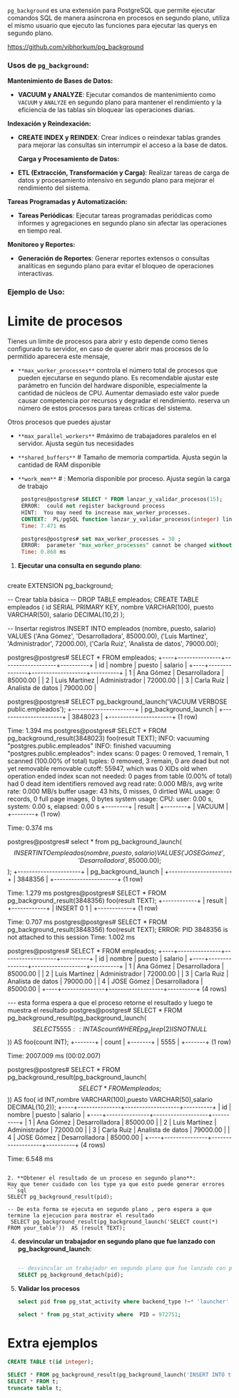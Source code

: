
`pg_background` es una extensión para PostgreSQL que permite ejecutar comandos SQL de manera asíncrona en procesos en segundo plano, utiliza el mismo usuario que ejecuto las funciones para ejecutar las querys en segundo plano.

https://github.com/vibhorkum/pg_background

### Usos de `pg_background`:



 **Mantenimiento de Bases de Datos:**
- **VACUUM y ANALYZE**: Ejecutar comandos de mantenimiento como `VACUUM` y `ANALYZE` en segundo plano para mantener el rendimiento y la eficiencia de las tablas sin bloquear las operaciones diarias.
 

 **Indexación y Reindexación:**
- **CREATE INDEX y REINDEX**: Crear índices o reindexar tablas grandes para mejorar las consultas sin interrumpir el acceso a la base de datos.
 
  **Carga y Procesamiento de Datos:**
- **ETL (Extracción, Transformación y Carga)**: Realizar tareas de carga de datos y procesamiento intensivo en segundo plano para mejorar el rendimiento del sistema.
 

 **Tareas Programadas y Automatización:**
- **Tareas Periódicas**: Ejecutar tareas programadas periódicas como informes y agregaciones en segundo plano sin afectar las operaciones en tiempo real.
 

 **Monitoreo y Reportes:**
- **Generación de Reportes**: Generar reportes extensos o consultas analíticas en segundo plano para evitar el bloqueo de operaciones interactivas.
  


### Ejemplo de Uso:

# Limite de procesos 	
Tienes un limite de procesos para abrir y esto depende como tienes configurado tu servidor, en caso de querer abrir mas procesos de lo permitido aparecera este mensaje, 
- `**max_worker_processes**` controla el número total de procesos que pueden ejecutarse en segundo plano. Es recomendable ajustar este parámetro en función del hardware disponible, especialmente la cantidad de núcleos de CPU. Aumentar demasiado este valor puede causar competencia por recursos y degradar el rendimiento. reserva un número de estos procesos para tareas críticas del sistema.

Otros procesos que puedes ajustar 
 
- `**max_parallel_workers**`    #máximo de trabajadores paralelos en el servidor. Ajusta según tus necesidades
- `**shared_buffers**`    # Tamaño de memoria compartida. Ajusta según la cantidad de RAM disponible
- `**work_mem**`   # : Memoria disponible por proceso.  Ajusta según la carga de trabajo
  
   ```sql
	postgres@postgres# SELECT * FROM lanzar_y_validar_procesos(15);
	ERROR:  could not register background process
	HINT:  You may need to increase max_worker_processes.
	CONTEXT:  PL/pgSQL function lanzar_y_validar_procesos(integer) line 9 at assignment
	Time: 7.471 ms

	postgres@postgres# set max_worker_processes = 30 ;
	ERROR:  parameter "max_worker_processes" cannot be changed without restarting the server
	Time: 0.868 ms

   ```




1. **Ejecutar una consulta en segundo plano**:
   ```sql
create EXTENSION pg_background;
   
-- Crear tabla básica
-- DROP TABLE empleados;
CREATE TABLE empleados (
  id SERIAL PRIMARY KEY,
  nombre VARCHAR(100),
  puesto VARCHAR(50),
  salario DECIMAL(10,2)
);


-- Insertar registros
INSERT INTO empleados (nombre, puesto, salario) VALUES
('Ana Gómez', 'Desarrolladora', 85000.00),
('Luis Martínez', 'Administrador', 72000.00),
('Carla Ruiz', 'Analista de datos', 79000.00);

postgres@postgres# SELECT * FROM empleados;
+----+---------------+-------------------+----------+
| id |    nombre     |      puesto       | salario  |
+----+---------------+-------------------+----------+
|  1 | Ana Gómez     | Desarrolladora    | 85000.00 |
|  2 | Luis Martínez | Administrador     | 72000.00 |
|  3 | Carla Ruiz    | Analista de datos | 79000.00 |




postgres@postgres#   SELECT pg_background_launch('VACUUM VERBOSE public.empleados');
+----------------------+
| pg_background_launch |
+----------------------+
|              3848023 |
+----------------------+
(1 row)

Time: 1.394 ms
postgres@postgres# SELECT * FROM pg_background_result(3848023) foo(result TEXT);
INFO:  vacuuming "postgres.public.empleados"
INFO:  finished vacuuming "postgres.public.empleados": index scans: 0
pages: 0 removed, 1 remain, 1 scanned (100.00% of total)
tuples: 0 removed, 3 remain, 0 are dead but not yet removable
removable cutoff: 55947, which was 0 XIDs old when operation ended
index scan not needed: 0 pages from table (0.00% of total) had 0 dead item identifiers removed
avg read rate: 0.000 MB/s, avg write rate: 0.000 MB/s
buffer usage: 43 hits, 0 misses, 0 dirtied
WAL usage: 0 records, 0 full page images, 0 bytes
system usage: CPU: user: 0.00 s, system: 0.00 s, elapsed: 0.00 s
+--------+
| result |
+--------+
| VACUUM |
+--------+
(1 row)

Time: 0.374 ms


postgres@postgres# select * from pg_background_launch($$  INSERT INTO empleados (nombre, puesto, salario) VALUES ('JOSE Gómez', 'Desarrolladora', 85000.00); $$);
+----------------------+
| pg_background_launch |
+----------------------+
|              3848356 |
+----------------------+
(1 row)

Time: 1.279 ms
postgres@postgres# SELECT * FROM pg_background_result(3848356) foo(result TEXT);
+------------+
|   result   |
+------------+
| INSERT 0 1 |
+------------+
(1 row)

Time: 0.707 ms
postgres@postgres# SELECT * FROM pg_background_result(3848356) foo(result TEXT);
ERROR:  PID 3848356 is not attached to this session
Time: 1.002 ms

postgres@postgres# SELECT * FROM empleados;
+----+---------------+-------------------+----------+
| id |    nombre     |      puesto       | salario  |
+----+---------------+-------------------+----------+
|  1 | Ana Gómez     | Desarrolladora    | 85000.00 |
|  2 | Luis Martínez | Administrador     | 72000.00 |
|  3 | Carla Ruiz    | Analista de datos | 79000.00 |
|  4 | JOSE Gómez    | Desarrolladora    | 85000.00 |
+----+---------------+-------------------+----------+
(4 rows)


--- esta forma espera a que el proceso retorne el resultado y luego te muestra el resultado
postgres@postgres# SELECT * FROM pg_background_result(pg_background_launch($$ SELECT 5555::INT AS count WHERE pg_sleep(2) IS NOT NULL $$)) AS foo(count INT);
+-------+
| count |
+-------+
|  5555 |
+-------+
(1 row)

Time: 2007.009 ms (00:02.007)



postgres@postgres# SELECT * FROM pg_background_result(pg_background_launch($$ SELECT * FROM empleados; $$)) AS foo(  id INT,nombre VARCHAR(100),puesto VARCHAR(50),salario DECIMAL(10,2));
+----+---------------+-------------------+----------+
| id |    nombre     |      puesto       | salario  |
+----+---------------+-------------------+----------+
|  1 | Ana Gómez     | Desarrolladora    | 85000.00 |
|  2 | Luis Martínez | Administrador     | 72000.00 |
|  3 | Carla Ruiz    | Analista de datos | 79000.00 |
|  4 | JOSE Gómez    | Desarrolladora    | 85000.00 |
+----+---------------+-------------------+----------+
(4 rows)

Time: 6.548 ms

   
   ```

2. **Obtener el resultado de un proceso en segundo plano**:
   Hay que tener cuidado con los type ya que esto puede generar errores 
   ```sql
   SELECT pg_background_result(pid);
   
   -- De esta forma se ejecuta en segundo plano , pero espera a que termine la ejecucion para mostrar el resultado
	SELECT pg_background_result(pg_background_launch('SELECT count(*) FROM your_table'))  AS (result TEXT);
   ```

4. **desvincular un trabajador en segundo plano que fue lanzado con pg_background_launch**:
   ```sql
   
   -- desvincular un trabajador en segundo plano que fue lanzado con pg_background_launch, practicamente ya no podras usar la funcion pg_background_result desde la funcion principal 
   SELECT pg_background_detach(pid);
   ```

5. **Validar los procesos** 
   ```sql
   select pid from pg_stat_activity where backend_type !~* 'launcher' and pid <> pg_backend_pid() and not backend_type in('walwriter','checkpointer','background writer') and pid <> 976760 and state = 'active' ;

   select * from pg_stat_activity where  PID = 972751;
   ```

# Extra ejemplos 
```sql
CREATE TABLE t(id integer);

SELECT * FROM pg_background_result(pg_background_launch('INSERT INTO t SELECT 1')) AS (result TEXT);
SELECT * FROM t;
truncate table t;
```
 
